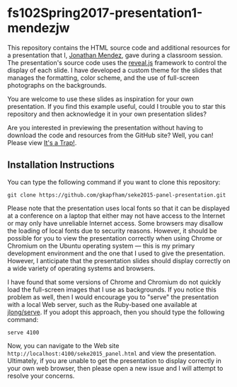 # fs102Spring2017-presentation1-mendezjw

This repository contains the HTML source code and additional resources for a presentation that I, [Jonathan Mendez](http://www.mendezjw.github.io), gave during a classroom session. The presentation's source code uses the
[reveal.js](https://github.com/hakimel/reveal.js/) framework to control the display of each slide.  I have developed a
custom theme for the slides that manages the formatting, color scheme, and the use of full-screen photographs on the
backgrounds.

You are welcome to use these slides as inspiration for your own presentation. If you find this example useful, could I
trouble you to star this repository and then acknowledge it in your own presentation slides?

Are you interested in previewing the presentation without having to download the code and resources from the GitHub
site? Well, you can! Please view [It's a Trap!](https://rawgit.com/mendezjw/fs102Spring2017-presentation1-mendezjw/master/seke2015_panel.html).

## Installation Instructions

You can type the following command if you want to clone this repository:

```shell
git clone https://github.com/gkapfham/seke2015-panel-presentation.git
```

Please note that the presentation uses local fonts so that it can be displayed at a conference on a laptop that either
may not have access to the Internet or may only have unreliable Internet access. Some browsers may disallow the loading
of local fonts due to security reasons. However, it should be possible for you to view the presentation correctly when
using Chrome or Chromium on the Ubuntu operating system &mdash; this is my primary development environment and the one
that I used to give the presentation. However, I anticipate that the presentation slides should display correctly on a
wide variety of operating systems and browsers.

I have found that some versions of Chrome and Chromium do not quickly load the full-screen images that I use as
backgrounds. If you notice this problem as well, then I would encourage you to "serve" the presentation with a local Web
server, such as the Ruby-based one available at [jlong/serve](https://github.com/jlong/serve). If you adopt this
approach, then you should type the following command:

```shell
serve 4100
```

Now, you can navigate to the Web site `http://localhost:4100/seke2015_panel.html` and view the presentation.  Ultimately,
if you are unable to get the presentation to display correctly in your own web browser, then please open a new issue and
I will attempt to resolve your concerns.

